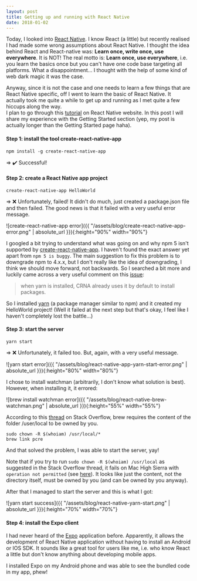 ```yaml
---
layout: post
title: Getting up and running with React Native
date: 2018-01-02
---
```


Today, I looked into [React Native](https://facebook.github.io/react-native/). I know React (a little) but recently realised I had made some wrong assumptions about React Native. I thought the idea behind React and React-native was: **Learn once, write once, use everywhere**. It is NOT! The real motto is: **Learn once, use everywhere**, i.e. you learn the basics once but you can't have one code base targeting all platforms. What a disappointment... I thought with the help of some kind of web dark magic it was the case.

Anyway, since it is not the case and one needs to learn a few things that are React Native specific, off I went to learn the basic of React Native. It actually took me quite a while to get up and running as I met quite a few hiccups along the way.
<br/>
I plan to go through this [tutorial](https://facebook.github.io/react-native/docs/getting-started.html) on React Native website. In this post I will share my experience with the Getting Started section (yep, my post is actually longer than the Getting Started page haha).

#### Step 1: install the tool create-react-native-app
```
npm install -g create-react-native-app
```

=> ✔️ Successful!

#### Step 2: create a React Native app project
```
create-react-native-app HelloWorld
```

=> ❌ Unfortunately, failed! It didn't do much, just created a package.json file and then failed. The good news is that it failed with a very useful error message.

![create-react-native-app error]({{ "/assets/blog/create-react-native-app-error.png" | absolute_url }}){:height="90%" width="90%"}

I googled a bit trying to understand what was going on and why npm 5 isn't supported by [create-react-native-app](https://github.com/react-community/create-react-native-app#installation). I haven't found the exact answer yet apart from `npm 5 is buggy`. The main suggestion to fix this problem is to downgrade npm to 4.x.x, but I don't really like the idea of downgrading, I think we should move forward, not backwards. So I searched a bit more and luckily came across a very useful comment on this [issue](https://github.com/react-community/create-react-native-app/issues/424):

> when yarn is installed, CRNA already uses it by default to install packages.

So I installed [yarn](https://yarnpkg.com/en/) (a package manager similar to npm) and it created my HelloWorld project! (Well it failed at the next step but that's okay, I feel like I haven't completely lost the battle...)


#### Step 3: start the server

```
yarn start
```

=> ❌ Unfortunately, it failed too. But, again, with a very useful message.

![yarn start error]({{ "/assets/blog/react-native-app-yarn-start-error.png" | absolute_url }}){:height="80%" width="80%"}

I chose to install watchman (arbitrarily, I don't know what solution is best). However, when installing it, it errored:

![brew install watchman error]({{ "/assets/blog/react-native-brew-watchman.png" | absolute_url }}){:height="55%" width="55%"}

According to this [thread](https://stackoverflow.com/questions/29319378/cant-link-pcre-thru-brew-in-max-os-yosemite) on Stack Overflow, brew requires the content of the folder /user/local to be owned by you.
```
sudo chown -R $(whoiam) /usr/local/*
brew link pcre
```
And that solved the problem, I was able to start the server, yay!

Note that if you try to run `sudo chown -R $(whoiam) /usr/local` as suggested in the Stack Overflow thread, it fails on Mac High Sierra with `operation not permitted` (see [here](https://github.com/Homebrew/brew/issues/3228)). It looks like just the content, not the directory itself, must be owned by you (and can be owned by you anyway).

After that I managed to start the server and this is what I got:

![yarn start success]({{ "/assets/blog/react-native-yarn-start.png" | absolute_url }}){:height="70%" width="70%"}


#### Step 4: install the Expo client

I had never heard of the [Expo](https://expo.io) application before. Apparently, it allows the development of React Native application without having to install an Android or IOS SDK. It sounds like a great tool for users like me, i.e. who know React a little but don't know anything about developing mobile apps.

I installed Expo on my Android phone and was able to see the bundled code in my app, phew!
